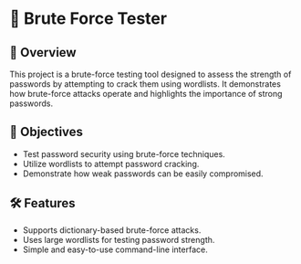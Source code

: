 # 🔐 Brute Force Tester

## 📌 Overview
This project is a brute-force testing tool designed to assess the strength of passwords by attempting to crack them using wordlists. It demonstrates how brute-force attacks operate and highlights the importance of strong passwords.

## 🎯 Objectives
- Test password security using brute-force techniques.
- Utilize wordlists to attempt password cracking.
- Demonstrate how weak passwords can be easily compromised.

## 🛠 Features
- Supports dictionary-based brute-force attacks.
- Uses large wordlists for testing password strength.
- Simple and easy-to-use command-line interface.

